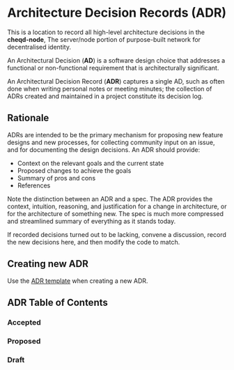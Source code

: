 # Architecture Decision Records \(ADR\)

This is a location to record all high-level architecture decisions in the **cheqd-node**, The server/node portion of purpose-built network for decentralised identity.

An Architectural Decision \(**AD**\) is a software design choice that addresses a functional or non-functional requirement that is architecturally significant.

An Architectural Decision Record \(**ADR**\) captures a single AD, such as often done when writing personal notes or meeting minutes; the collection of ADRs created and maintained in a project constitute its decision log.

## Rationale

ADRs are intended to be the primary mechanism for proposing new feature designs and new processes, for collecting community input on an issue, and for documenting the design decisions. An ADR should provide:

* Context on the relevant goals and the current state
* Proposed changes to achieve the goals
* Summary of pros and cons
* References

Note the distinction between an ADR and a spec. The ADR provides the context, intuition, reasoning, and justification for a change in architecture, or for the architecture of something new. The spec is much more compressed and streamlined summary of everything as it stands today.

If recorded decisions turned out to be lacking, convene a discussion, record the new decisions here, and then modify the code to match.

## Creating new ADR

Use the [ADR template](adr-template.md) when creating a new ADR.

## ADR Table of Contents

### Accepted

### Proposed

### Draft


